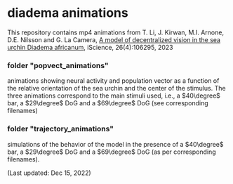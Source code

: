 # diadema animations

This repository contains mp4 animations from T. Li, J. Kirwan, M.I. Arnone, D.E. Nilsson and G. La Camera,
  [A model of decentralized vision in the sea urchin Diadema africanum](https://www.cell.com/iscience/fulltext/S2589-0042(23)00372-3),
  iScience, 26(4):106295, 2023

### folder "popvect_animations"
animations showing neural activity and population vector as a function of the relative orientation of the sea urchin and the center of the stimulus.
The three animations correspond to the main stimuli used, i.e., a $40\degree$ bar, a $29\degree$ DoG and a $69\degree$ DoG (see corresponding filenames)

### folder "trajectory_animations"
simulations of the behavior of the model in the presence of a $40\degree$ bar, a $29\degree$ DoG and a $69\degree$ DoG (as per corresponding filenames).

(Last updated: Dec 15, 2022)
